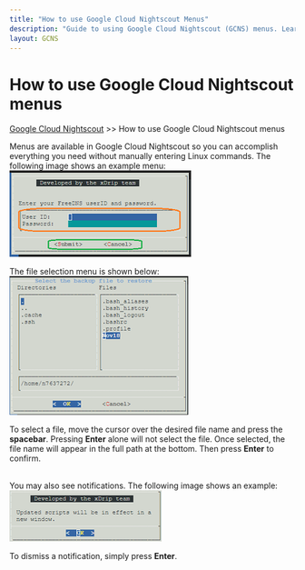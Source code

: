 ```yaml
---
title: "How to use Google Cloud Nightscout Menus"
description: "Guide to using Google Cloud Nightscout (GCNS) menus. Learn how to navigate and configure Nightscout without Linux commands. Documentation and help included."
layout: GCNS
---
```


# How to use Google Cloud Nightscout menus
[Google Cloud Nightscout](./GoogleCloud.md) >> How to use Google Cloud Nightscout menus  
  
Menus are available in Google Cloud Nightscout so you can accomplish everything you need without manually entering Linux commands.  The following image shows an example menu:  
![](./images/Menus.png)  
  
The file selection menu is shown below:  
![](./images/FileSelectMenu.png)  
  
To select a file, move the cursor over the desired file name and press the **spacebar**.  Pressing **Enter** alone will not select the file.  Once selected, the file name will appear in the full path at the bottom.  Then press **Enter** to confirm.  
<br/>  
  
You may also see notifications. The following image shows an example:  
![](./images/NoteMenu.png)  
  
To dismiss a notification, simply press **Enter**.  
  
